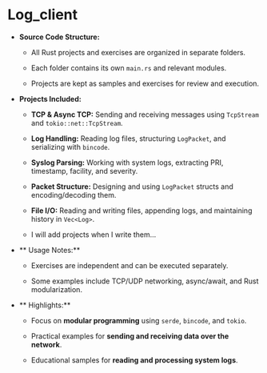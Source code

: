 # Log_client

- **Source Code Structure:**
    
    - All Rust projects and exercises are organized in separate folders.
        
    - Each folder contains its own `main.rs` and relevant modules.
        
    - Projects are kept as samples and exercises for review and execution.
        
- **Projects Included:**
    
    - **TCP & Async TCP:** Sending and receiving messages using `TcpStream` and `tokio::net::TcpStream`.
        
    - **Log Handling:** Reading log files, structuring `LogPacket`, and serializing with `bincode`.
        
    - **Syslog Parsing:** Working with system logs, extracting PRI, timestamp, facility, and severity.
        
    - **Packet Structure:** Designing and using `LogPacket` structs and encoding/decoding them.
        
    - **File I/O:** Reading and writing files, appending logs, and maintaining history in `Vec<Log>`.
    - I will add projects when I write them...
        
- ** Usage Notes:**
    
    - Exercises are independent and can be executed separately.
        
    - Some examples include TCP/UDP networking, async/await, and Rust modularization.
        
- ** Highlights:**
    
    - Focus on **modular programming** using `serde`, `bincode`, and `tokio`.
        
    - Practical examples for **sending and receiving data over the network**.
        
    - Educational samples for **reading and processing system logs**.
